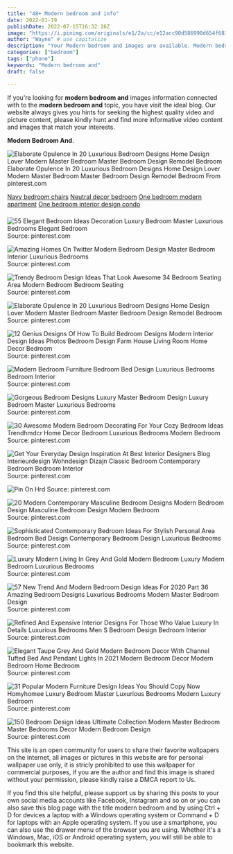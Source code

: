 ```yaml
---
title: "48+ Modern bedroom and info"
date: 2022-01-19
publishDate: 2022-07-15T16:32:16Z
image: "https://i.pinimg.com/originals/e1/2a/cc/e12acc90d586990d654f683501fa5a2e.jpg"
author: "Wayne" # use capitalize
description: "Your Modern bedroom and images are available. Modern bedroom and are a topic that is being searched for and liked by netizens today. You can Find and Download the Modern bedroom and files here. Find and Download all royalty-free images."
categories: ["bedroom"]
tags: ["phone"]
keywords: "Modern bedroom and"
draft: false

---
```


If you're looking for **modern bedroom and** images information connected with to the **modern bedroom and** topic, you have visit the ideal  blog.  Our website always  gives you  hints  for seeking  the highest  quality video and picture  content, please kindly hunt and find more informative video content and images  that match your interests.

**Modern Bedroom And**. 

![Elaborate Opulence In 20 Luxurious Bedroom Designs Home Design Lover Modern Master Bedroom Master Bedroom Design Remodel Bedroom](https://i.pinimg.com/originals/95/4c/ef/954cef0fb053313e441cdaea4e419382.jpg "Elaborate Opulence In 20 Luxurious Bedroom Designs Home Design Lover Modern Master Bedroom Master Bedroom Design Remodel Bedroom")
Elaborate Opulence In 20 Luxurious Bedroom Designs Home Design Lover Modern Master Bedroom Master Bedroom Design Remodel Bedroom From pinterest.com

[Navy bedroom chairs](/navy-bedroom-chairs/)
[Neutral decor bedroom](/neutral-decor-bedroom/)
[One bedroom modern apartment](/one-bedroom-modern-apartment/)
[One bedroom interior design condo](/one-bedroom-interior-design-condo/)



### 

 


![55 Elegant Bedroom Ideas Decoration Luxury Bedroom Master Luxurious Bedrooms Elegant Bedroom](https://i.pinimg.com/originals/d8/d4/4d/d8d44d5a66f55719c1e1138377f5219f.jpg "55 Elegant Bedroom Ideas Decoration Luxury Bedroom Master Luxurious Bedrooms Elegant Bedroom")
Source: pinterest.com

 

![Amazing Homes On Twitter Modern Bedroom Design Master Bedroom Interior Luxurious Bedrooms](https://i.pinimg.com/originals/d1/34/6d/d1346d7a63f7ca0532f74adf98e6f196.jpg "Amazing Homes On Twitter Modern Bedroom Design Master Bedroom Interior Luxurious Bedrooms")
Source: pinterest.com

 

![Trendy Bedroom Design Ideas That Look Awesome 34 Bedroom Seating Area Modern Bedroom Bedroom Seating](https://i.pinimg.com/originals/15/78/e4/1578e4b9461ec1b90219598da475dacf.jpg "Trendy Bedroom Design Ideas That Look Awesome 34 Bedroom Seating Area Modern Bedroom Bedroom Seating")
Source: pinterest.com

 

![Elaborate Opulence In 20 Luxurious Bedroom Designs Home Design Lover Modern Master Bedroom Master Bedroom Design Remodel Bedroom](https://i.pinimg.com/originals/95/4c/ef/954cef0fb053313e441cdaea4e419382.jpg "Elaborate Opulence In 20 Luxurious Bedroom Designs Home Design Lover Modern Master Bedroom Master Bedroom Design Remodel Bedroom")
Source: pinterest.com

 

![12 Genius Designs Of How To Build Bedroom Designs Modern Interior Design Ideas Photos Bedroom Design Farm House Living Room Home Decor Bedroom](https://i.pinimg.com/736x/50/fd/58/50fd58d8767857590cc6fccc79a1ffc8.jpg "12 Genius Designs Of How To Build Bedroom Designs Modern Interior Design Ideas Photos Bedroom Design Farm House Living Room Home Decor Bedroom")
Source: pinterest.com

 

![Modern Bedroom Furniture Bedroom Bed Design Luxurious Bedrooms Bedroom Interior](https://i.pinimg.com/736x/eb/e0/d1/ebe0d1ed95d2ceb702034be6b841b3dd--urban-bedroom-bedroom-modern.jpg "Modern Bedroom Furniture Bedroom Bed Design Luxurious Bedrooms Bedroom Interior")
Source: pinterest.com

 

![Gorgeous Bedroom Designs Luxury Master Bedroom Design Luxury Bedroom Master Luxurious Bedrooms](https://i.pinimg.com/originals/57/8f/16/578f161bb26cfb6eba26c9fade42170f.jpg "Gorgeous Bedroom Designs Luxury Master Bedroom Design Luxury Bedroom Master Luxurious Bedrooms")
Source: pinterest.com

 

![30 Awesome Modern Bedroom Decorating For Your Cozy Bedroom Ideas Trendhmdcr Home Decor Bedroom Luxurious Bedrooms Modern Bedroom](https://i.pinimg.com/originals/22/83/c2/2283c2231b07f8f959f697d803adfa43.jpg "30 Awesome Modern Bedroom Decorating For Your Cozy Bedroom Ideas Trendhmdcr Home Decor Bedroom Luxurious Bedrooms Modern Bedroom")
Source: pinterest.com

 

![Get Your Everyday Design Inspiration At Best Interior Designers Blog Interieurdesign Wohndesign Dizajn Classic Bedroom Contemporary Bedroom Bedroom Interior](https://i.pinimg.com/originals/f5/01/06/f50106d44ba92075b46b84d7d84fa14c.jpg "Get Your Everyday Design Inspiration At Best Interior Designers Blog Interieurdesign Wohndesign Dizajn Classic Bedroom Contemporary Bedroom Bedroom Interior")
Source: pinterest.com

 

![Pin On Hrd](https://i.pinimg.com/736x/2b/61/3f/2b613f8666950e8b0d446299a293162b--modern-bedroom-design-modern-bedrooms.jpg "Pin On Hrd")
Source: pinterest.com

 

![20 Modern Contemporary Masculine Bedroom Designs Modern Bedroom Design Masculine Bedroom Design Modern Bedroom](https://i.pinimg.com/originals/b7/1c/46/b71c4622f21d097b2478ab821a1f6582.jpg "20 Modern Contemporary Masculine Bedroom Designs Modern Bedroom Design Masculine Bedroom Design Modern Bedroom")
Source: pinterest.com

 

![Sophisticated Contemporary Bedroom Ideas For Stylish Personal Area Bedroom Bed Design Contemporary Bedroom Design Luxurious Bedrooms](https://i.pinimg.com/564x/c7/81/e4/c781e4a25bc543ccbdcbbe7aa007633b.jpg "Sophisticated Contemporary Bedroom Ideas For Stylish Personal Area Bedroom Bed Design Contemporary Bedroom Design Luxurious Bedrooms")
Source: pinterest.com

 

![Luxury Modern Living In Grey And Gold Modern Bedroom Luxury Modern Bedroom Luxurious Bedrooms](https://i.pinimg.com/originals/fd/b0/56/fdb0566d410067730a39c9ddad85d8f2.jpg "Luxury Modern Living In Grey And Gold Modern Bedroom Luxury Modern Bedroom Luxurious Bedrooms")
Source: pinterest.com

 

![57 New Trend And Modern Bedroom Design Ideas For 2020 Part 36 Amazing Bedroom Designs Luxurious Bedrooms Modern Master Bedroom Design](https://i.pinimg.com/originals/b2/8d/07/b28d07fcf7ba75cc3cd2fadce9cb232d.jpg "57 New Trend And Modern Bedroom Design Ideas For 2020 Part 36 Amazing Bedroom Designs Luxurious Bedrooms Modern Master Bedroom Design")
Source: pinterest.com

 

![Refined And Expensive Interior Designs For Those Who Value Luxury In Details Luxurious Bedrooms Men S Bedroom Design Bedroom Interior](https://i.pinimg.com/originals/f2/81/99/f281994f7cdce1d0d1f4c223ffec7c37.jpg "Refined And Expensive Interior Designs For Those Who Value Luxury In Details Luxurious Bedrooms Men S Bedroom Design Bedroom Interior")
Source: pinterest.com

 

![Elegant Taupe Grey And Gold Modern Bedroom Decor With Channel Tufted Bed And Pendant Lights In 2021 Modern Bedroom Decor Modern Bedroom Home Bedroom](https://i.pinimg.com/originals/80/b7/f9/80b7f9ba5ef50a13e77f2add9645115c.jpg "Elegant Taupe Grey And Gold Modern Bedroom Decor With Channel Tufted Bed And Pendant Lights In 2021 Modern Bedroom Decor Modern Bedroom Home Bedroom")
Source: pinterest.com

 

![31 Popular Modern Furniture Design Ideas You Should Copy Now Homyhomee Luxury Bedroom Master Luxurious Bedrooms Modern Luxury Bedroom](https://i.pinimg.com/originals/96/ef/07/96ef07a570df356506c7e432ac01f902.jpg "31 Popular Modern Furniture Design Ideas You Should Copy Now Homyhomee Luxury Bedroom Master Luxurious Bedrooms Modern Luxury Bedroom")
Source: pinterest.com

 

![150 Bedroom Design Ideas Ultimate Collection Modern Master Bedroom Master Bedrooms Decor Modern Bedroom Design](https://i.pinimg.com/originals/e1/2a/cc/e12acc90d586990d654f683501fa5a2e.jpg "150 Bedroom Design Ideas Ultimate Collection Modern Master Bedroom Master Bedrooms Decor Modern Bedroom Design")
Source: pinterest.com

 

This site is an open community for users to share their favorite wallpapers on the internet, all images or pictures in this website are for personal wallpaper use only, it is stricly prohibited to use this wallpaper for commercial purposes, if you are the author and find this image is shared without your permission, please kindly raise a DMCA report to Us.

If you find this site helpful, please support us by sharing this posts to your own social media accounts like Facebook, Instagram and so on or you can also save this blog page with the title modern bedroom and by using Ctrl + D for devices a laptop with a Windows operating system or Command + D for laptops with an Apple operating system. If you use a smartphone, you can also use the drawer menu of the browser you are using. Whether it's a Windows, Mac, iOS or Android operating system, you will still be able to bookmark this website.
